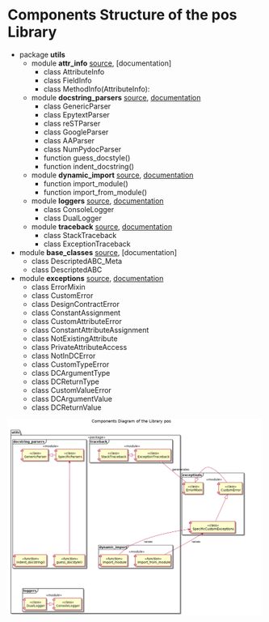 # Components Structure of the pos Library

* package **utils**
  - module **attr_info** [source](../utils/attr_info.py), [documentation]
    * class AttributeInfo
    * class FieldInfo
    * class MethodInfo(AttributeInfo):
  - module **docstring_parsers** [source](../utils/docstring_parsers.py), [documentation](./User_Documentation/UD003_pos.utils.docstring_parsers_Reference.md)
    * class GenericParser
    * class EpytextParser
    * class reSTParser
    * class GoogleParser
    * class AAParser
    * class NumPydocParser
    * function guess_docstyle()
    * function indent_docstring()
  - module **dynamic_import** [source](../utils/dynamic_import.py), [documentation](./User_Documentation/UD004_pos.utils.dynamic_import_Reference.md)
    * function import_module()
    * function import_from_module()
  - module **loggers** [source](../utils/loggers.py), [documentation](./User_Documentation/UD005_pos.utils.loggers_Reference.md)
    * class ConsoleLogger
    * class DualLogger
  - module **traceback** [source](../utils/traceback.py), [documentation](./User_Documentation/UD001_pos.utils.traceback_Reference.md)
    * class StackTraceback
    * class ExceptionTraceback
* module **base_classes** [source](../base_classes.py), [documentation]
  - class DescriptedABC_Meta
  - class DescriptedABC
* module **exceptions** [source](../exceptions.py), [documentation](./User_Documentation/UD002_pos.exceptions_Reference.md)
  - class ErrorMixin
  - class CustomError
  - class DesignContractError
  - class ConstantAssignment
  - class CustomAttributeError
  - class ConstantAttributeAssignment
  - class NotExistingAttribute
  - class PrivateAttributeAccess
  - class NotInDCError
  - class CustomTypeError
  - class DCArgumentType
  - class DCReturnType
  - class CustomValueError
  - class DCArgumentValue
  - class DCReturnValue

![Diagram](./UML/pos_components.png)